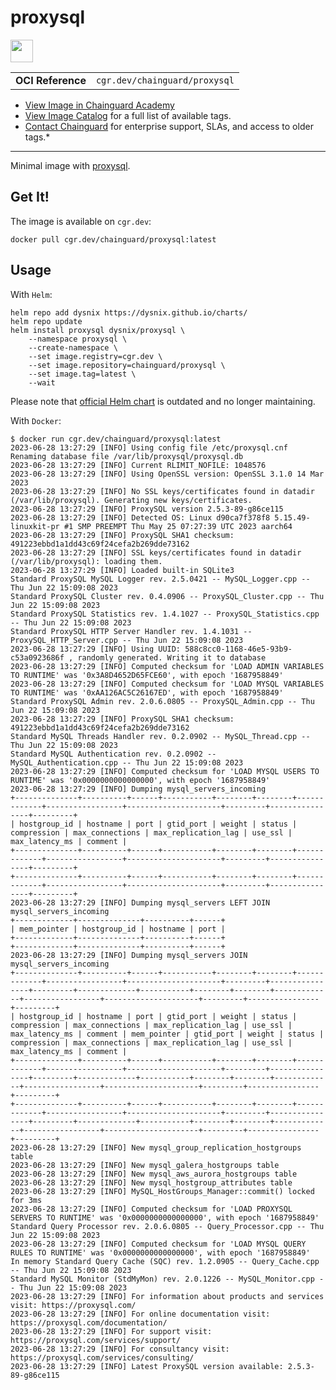 <!--monopod:start-->
# proxysql

<!--url:start-->
<a href="https://github.com/sysown/proxysql">
<!--logo:start-->
  <img src="https://storage.googleapis.com/chainguard-academy/logos/proxysql/logo.svg" width="36px" height="36px" />
<!--logo:end-->
</a>
<!--url:end-->

| | |
| - | - |
| **OCI Reference** | `cgr.dev/chainguard/proxysql` |

* [View Image in Chainguard Academy](https://edu.chainguard.dev/chainguard/chainguard-images/reference/proxysql/overview/)
* [View Image Catalog](https://console.enforce.dev/images/catalog) for a full list of available tags.
* [Contact Chainguard](https://www.chainguard.dev/chainguard-images) for enterprise support, SLAs, and access to older tags.*
---
<!--monopod:end-->

<!--overview:start-->
Minimal image with [proxysql](https://github.com/sysown/proxysql).
<!--overview:end-->

<!--getting:start-->
## Get It!
The image is available on `cgr.dev`:

```
docker pull cgr.dev/chainguard/proxysql:latest
```
<!--getting:end-->

<!--body:start-->
## Usage

With `Helm`:

```shell
helm repo add dysnix https://dysnix.github.io/charts/
helm repo update
helm install proxysql dysnix/proxysql \
    --namespace proxysql \
    --create-namespace \
    --set image.registry=cgr.dev \
    --set image.repository=chainguard/proxysql \
    --set image.tag=latest \
    --wait
```

Please note that [official Helm chart](https://github.com/ProxySQL/kubernetes/tree/master) is outdated and no longer maintaining.

With `Docker`:

```shell
$ docker run cgr.dev/chainguard/proxysql:latest
2023-06-28 13:27:29 [INFO] Using config file /etc/proxysql.cnf
Renaming database file /var/lib/proxysql/proxysql.db
2023-06-28 13:27:29 [INFO] Current RLIMIT_NOFILE: 1048576
2023-06-28 13:27:29 [INFO] Using OpenSSL version: OpenSSL 3.1.0 14 Mar 2023
2023-06-28 13:27:29 [INFO] No SSL keys/certificates found in datadir (/var/lib/proxysql). Generating new keys/certificates.
2023-06-28 13:27:29 [INFO] ProxySQL version 2.5.3-89-g86ce115
2023-06-28 13:27:29 [INFO] Detected OS: Linux d90ca7f378f8 5.15.49-linuxkit-pr #1 SMP PREEMPT Thu May 25 07:27:39 UTC 2023 aarch64
2023-06-28 13:27:29 [INFO] ProxySQL SHA1 checksum: 491223ebbd1a1dd43c69f24cefa2b269dde73162
2023-06-28 13:27:29 [INFO] SSL keys/certificates found in datadir (/var/lib/proxysql): loading them.
2023-06-28 13:27:29 [INFO] Loaded built-in SQLite3
Standard ProxySQL MySQL Logger rev. 2.5.0421 -- MySQL_Logger.cpp -- Thu Jun 22 15:09:08 2023
Standard ProxySQL Cluster rev. 0.4.0906 -- ProxySQL_Cluster.cpp -- Thu Jun 22 15:09:08 2023
Standard ProxySQL Statistics rev. 1.4.1027 -- ProxySQL_Statistics.cpp -- Thu Jun 22 15:09:08 2023
Standard ProxySQL HTTP Server Handler rev. 1.4.1031 -- ProxySQL_HTTP_Server.cpp -- Thu Jun 22 15:09:08 2023
2023-06-28 13:27:29 [INFO] Using UUID: 588c8cc0-1168-46e5-93b9-c53a0923686f , randomly generated. Writing it to database
2023-06-28 13:27:29 [INFO] Computed checksum for 'LOAD ADMIN VARIABLES TO RUNTIME' was '0x3A8D4652D65FCE60', with epoch '1687958849'
2023-06-28 13:27:29 [INFO] Computed checksum for 'LOAD MYSQL VARIABLES TO RUNTIME' was '0xAA126AC5C26167ED', with epoch '1687958849'
Standard ProxySQL Admin rev. 2.0.6.0805 -- ProxySQL_Admin.cpp -- Thu Jun 22 15:09:08 2023
2023-06-28 13:27:29 [INFO] ProxySQL SHA1 checksum: 491223ebbd1a1dd43c69f24cefa2b269dde73162
Standard MySQL Threads Handler rev. 0.2.0902 -- MySQL_Thread.cpp -- Thu Jun 22 15:09:08 2023
Standard MySQL Authentication rev. 0.2.0902 -- MySQL_Authentication.cpp -- Thu Jun 22 15:09:08 2023
2023-06-28 13:27:29 [INFO] Computed checksum for 'LOAD MYSQL USERS TO RUNTIME' was '0x0000000000000000', with epoch '1687958849'
2023-06-28 13:27:29 [INFO] Dumping mysql_servers_incoming
+--------------+----------+------+-----------+--------+--------+-------------+-----------------+---------------------+---------+----------------+---------+
| hostgroup_id | hostname | port | gtid_port | weight | status | compression | max_connections | max_replication_lag | use_ssl | max_latency_ms | comment |
+--------------+----------+------+-----------+--------+--------+-------------+-----------------+---------------------+---------+----------------+---------+
+--------------+----------+------+-----------+--------+--------+-------------+-----------------+---------------------+---------+----------------+---------+
2023-06-28 13:27:29 [INFO] Dumping mysql_servers LEFT JOIN mysql_servers_incoming
+-------------+--------------+----------+------+
| mem_pointer | hostgroup_id | hostname | port |
+-------------+--------------+----------+------+
+-------------+--------------+----------+------+
2023-06-28 13:27:29 [INFO] Dumping mysql_servers JOIN mysql_servers_incoming
+--------------+----------+------+-----------+--------+--------+-------------+-----------------+---------------------+---------+----------------+---------+-------------+-----------+--------+--------+-------------+-----------------+---------------------+---------+----------------+---------+
| hostgroup_id | hostname | port | gtid_port | weight | status | compression | max_connections | max_replication_lag | use_ssl | max_latency_ms | comment | mem_pointer | gtid_port | weight | status | compression | max_connections | max_replication_lag | use_ssl | max_latency_ms | comment |
+--------------+----------+------+-----------+--------+--------+-------------+-----------------+---------------------+---------+----------------+---------+-------------+-----------+--------+--------+-------------+-----------------+---------------------+---------+----------------+---------+
+--------------+----------+------+-----------+--------+--------+-------------+-----------------+---------------------+---------+----------------+---------+-------------+-----------+--------+--------+-------------+-----------------+---------------------+---------+----------------+---------+
2023-06-28 13:27:29 [INFO] New mysql_group_replication_hostgroups table
2023-06-28 13:27:29 [INFO] New mysql_galera_hostgroups table
2023-06-28 13:27:29 [INFO] New mysql_aws_aurora_hostgroups table
2023-06-28 13:27:29 [INFO] New mysql_hostgroup_attributes table
2023-06-28 13:27:29 [INFO] MySQL_HostGroups_Manager::commit() locked for 3ms
2023-06-28 13:27:29 [INFO] Computed checksum for 'LOAD PROXYSQL SERVERS TO RUNTIME' was '0x0000000000000000', with epoch '1687958849'
Standard Query Processor rev. 2.0.6.0805 -- Query_Processor.cpp -- Thu Jun 22 15:09:08 2023
2023-06-28 13:27:29 [INFO] Computed checksum for 'LOAD MYSQL QUERY RULES TO RUNTIME' was '0x0000000000000000', with epoch '1687958849'
In memory Standard Query Cache (SQC) rev. 1.2.0905 -- Query_Cache.cpp -- Thu Jun 22 15:09:08 2023
Standard MySQL Monitor (StdMyMon) rev. 2.0.1226 -- MySQL_Monitor.cpp -- Thu Jun 22 15:09:08 2023
2023-06-28 13:27:29 [INFO] For information about products and services visit: https://proxysql.com/
2023-06-28 13:27:29 [INFO] For online documentation visit: https://proxysql.com/documentation/
2023-06-28 13:27:29 [INFO] For support visit: https://proxysql.com/services/support/
2023-06-28 13:27:29 [INFO] For consultancy visit: https://proxysql.com/services/consulting/
2023-06-28 13:27:29 [INFO] Latest ProxySQL version available: 2.5.3-89-g86ce115
```
<!--body:end-->
